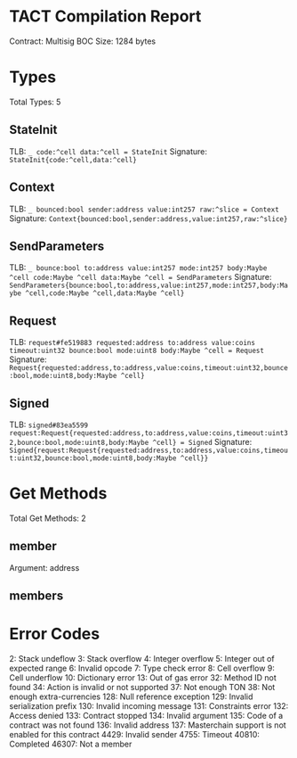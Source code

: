 # TACT Compilation Report
Contract: Multisig
BOC Size: 1284 bytes

# Types
Total Types: 5

## StateInit
TLB: `_ code:^cell data:^cell = StateInit`
Signature: `StateInit{code:^cell,data:^cell}`

## Context
TLB: `_ bounced:bool sender:address value:int257 raw:^slice = Context`
Signature: `Context{bounced:bool,sender:address,value:int257,raw:^slice}`

## SendParameters
TLB: `_ bounce:bool to:address value:int257 mode:int257 body:Maybe ^cell code:Maybe ^cell data:Maybe ^cell = SendParameters`
Signature: `SendParameters{bounce:bool,to:address,value:int257,mode:int257,body:Maybe ^cell,code:Maybe ^cell,data:Maybe ^cell}`

## Request
TLB: `request#fe519883 requested:address to:address value:coins timeout:uint32 bounce:bool mode:uint8 body:Maybe ^cell = Request`
Signature: `Request{requested:address,to:address,value:coins,timeout:uint32,bounce:bool,mode:uint8,body:Maybe ^cell}`

## Signed
TLB: `signed#83ea5599 request:Request{requested:address,to:address,value:coins,timeout:uint32,bounce:bool,mode:uint8,body:Maybe ^cell} = Signed`
Signature: `Signed{request:Request{requested:address,to:address,value:coins,timeout:uint32,bounce:bool,mode:uint8,body:Maybe ^cell}}`

# Get Methods
Total Get Methods: 2

## member
Argument: address

## members

# Error Codes
2: Stack undeflow
3: Stack overflow
4: Integer overflow
5: Integer out of expected range
6: Invalid opcode
7: Type check error
8: Cell overflow
9: Cell underflow
10: Dictionary error
13: Out of gas error
32: Method ID not found
34: Action is invalid or not supported
37: Not enough TON
38: Not enough extra-currencies
128: Null reference exception
129: Invalid serialization prefix
130: Invalid incoming message
131: Constraints error
132: Access denied
133: Contract stopped
134: Invalid argument
135: Code of a contract was not found
136: Invalid address
137: Masterchain support is not enabled for this contract
4429: Invalid sender
4755: Timeout
40810: Completed
46307: Not a member